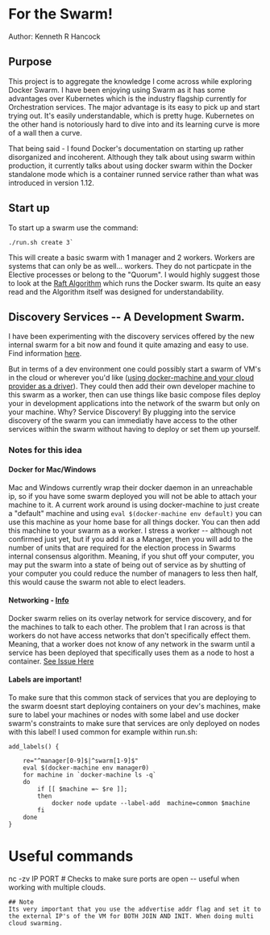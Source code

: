 # For the Swarm!
Author: Kenneth R Hancock

## Purpose
<p>
This project is to aggregate the knowledge I come across while exploring Docker Swarm.  I have been enjoying using Swarm as it has some advantages over Kubernetes which is the industry flagship currently for Orchestration services.  The major advantage is its easy to pick up and start trying out.  It's easily understandable, which is pretty huge. Kubernetes on the other hand is notoriously hard to dive into and its learning curve is more of a wall then a curve.
</p>

<p>
That being said -  I found Docker's documentation on starting up rather disorganized and incoherent.  Although they talk about using swarm within production, it currently talks about using docker swarm within the Docker standalone mode which is a container runned service rather than what was introduced in version 1.12.
</p>

## Start up
To start up a swarm use the command:
```
./run.sh create 3`
```
This will create a basic swarm with 1 manager and 2 workers.  Workers are systems that can only be as well... workers.  They do not particpate in the Elective processes or belong to the "Quorum". I would highly suggest those to look at the [Raft Algorithm](https://raft.github.io/) which runs the Docker swarm.  Its quite an easy read and the Algorithm itself was designed for understandability.

## Discovery Services -- A Development Swarm.
I have been experimenting with the discovery services offered by the new internal swarm for a bit now and found it quite amazing and easy to use. Find information [here](https://docs.docker.com/docker-cloud/apps/service-links/#using-service-links-for-service-discovery).  

But in terms of a dev environment one could possibly start a swarm of VM's in the cloud or wherever you'd like ([using docker-machine and your cloud provider as a driver](https://docs.docker.com/machine/reference/create/#accessing-driver-specific-flags-in-the-help-text)).  They could then add their own developer machine to this swarm as a worker, then can use things like basic compose files deploy your in development applications into the network of the swarm but only on your machine.  Why? Service Discovery!  By plugging into the service discovery of the swarm you can immediatly have access to the other services within the swarm without having to deploy or set them up yourself.

### Notes for this idea
#### Docker for Mac/Windows
Mac and Windows currently wrap their docker daemon in an unreachable ip, so if you have some swarm deployed you will not be able to attach your machine to it.  A current work around is using docker-machine to just create a "default" machine and using `eval $(docker-machine env default)` you can use this machine as your home base for all things docker.  You can then add this machine to your swarm as a worker.  I stress a worker -- although not confirmed just yet, but if you add it as a Manager, then you will add to the number of units that are required for the election process in Swarms internal consensus algorithm.  Meaning, if you shut off your computer, you may put the swarm into a state of being out of service as by shutting of your computer you could reduce the number of managers to less then half, this would cause the swarm not able to elect leaders. 

#### Networking - [Info](https://docs.docker.com/compose/networking/)
Docker swarm relies on its overlay network for service discovery, and for the machines to talk to each other.  The problem that I ran across is that workers do not have access networks that don't specifically effect them.  Meaning, that a worker does not know of any network in the swarm until a service has been deployed that specifically uses them as a node to host a container. [See Issue Here](https://github.com/moby/moby/issues/25456#issuecomment-238083965)



#### Labels are important!
To make sure that this common stack of services that you are deploying to the swarm doesnt start deploying containers on your dev's machines, make sure to label your machines or nodes with some label and use docker swarm's constraints to make sure that services are only deployed on nodes with this label!  I used common for example within run.sh:

```
add_labels() {

    re="^manager[0-9]$|^swarm[1-9]$"
    eval $(docker-machine env manager0)
    for machine in `docker-machine ls -q`
    do
        if [[ $machine =~ $re ]];
        then
            docker node update --label-add  machine=common $machine
        fi
    done
}
```
# Useful commands

nc -zv IP PORT # Checks to make sure ports are open -- useful when working with multiple clouds.

```
## Note
Its very important that you use the addvertise addr flag and set it to the external IP's of the VM for BOTH JOIN AND INIT. When doing multi cloud swarming.